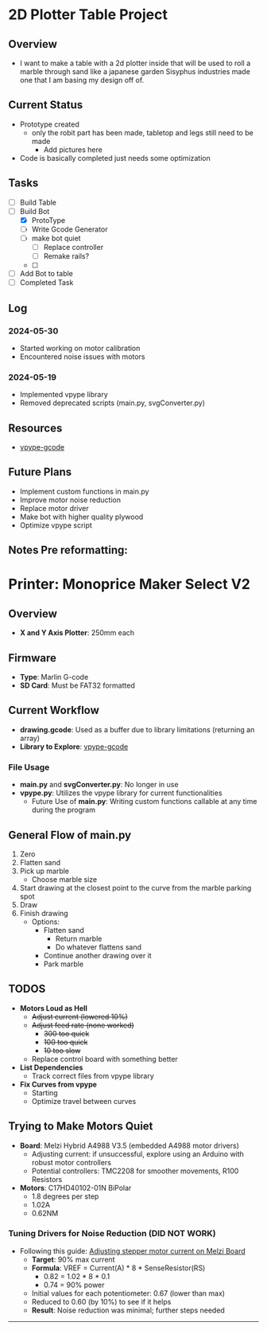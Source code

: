 

# 2D Plotter Table Project

## Overview
- I want to make a table with a 2d plotter inside that will be used to roll a marble through sand like a japanese garden Sisyphus industries 
made one that I am basing my design off of.

## Current Status
- Prototype created
  - only the robit part has been made, tabletop and legs still need to be made
    - Add pictures here
- Code is basically completed just needs some optimization

## Tasks
- [ ] Build Table
- [ ] Build Bot
  - [x] ProtoType
  - [ ] Write Gcode Generator
  - [ ] make bot quiet
    - [ ] Replace controller
    - [ ] Remake rails?
  - [ ]
- [ ] Add Bot to table
- [ ] Completed Task

## Log
### 2024-05-30
- Started working on motor calibration
- Encountered noise issues with motors

### 2024-05-19
- Implemented vpype library
- Removed deprecated scripts (main.py, svgConverter.py)

## Resources
- [vpype-gcode](https://pypi.org/project/vpype-gcode/)

## Future Plans
- Implement custom functions in main.py
- Improve motor noise reduction
- Replace motor driver
- Make bot with higher quality plywood
- Optimize vpype script


Notes Pre reformatting:
---

# Printer: Monoprice Maker Select V2

## Overview
- **X and Y Axis Plotter**: 250mm each

## Firmware
- **Type**: Marlin G-code
- **SD Card**: Must be FAT32 formatted

## Current Workflow
- **drawing.gcode**: Used as a buffer due to library limitations (returning an array)
- **Library to Explore**: [vpype-gcode](https://pypi.org/project/vpype-gcode/)

### File Usage
- **main.py** and **svgConverter.py**: No longer in use
- **vpype.py**: Utilizes the vpype library for current functionalities
  - Future Use of **main.py**: Writing custom functions callable at any time during the program

## General Flow of main.py
1. Zero
2. Flatten sand
3. Pick up marble
   - Choose marble size
4. Start drawing at the closest point to the curve from the marble parking spot
5. Draw
6. Finish drawing
   - Options:
     - Flatten sand
       - Return marble
       - Do whatever flattens sand
     - Continue another drawing over it
     - Park marble

## TODOS
- **Motors Loud as Hell**
  - ~~Adjust current (lowered 10%)~~
  - ~~Adjust feed rate (none worked)~~
    - ~~300 too quick~~
    - ~~100 too quick~~
    - ~~10 too slow~~
  - Replace control board with something better
- **List Dependencies**
  - Track correct files from vpype library
- **Fix Curves from vpype**
  - Starting
  - Optimize travel between curves

## Trying to Make Motors Quiet
- **Board**: Melzi Hybrid A4988 V3.5 (embedded A4988 motor drivers)
  - Adjusting current: if unsuccessful, explore using an Arduino with robust motor controllers
  - Potential controllers: TMC2208 for smoother movements, R100 Resistors
- **Motors**: C17HD40102-01N BiPolar
  - 1.8 degrees per step
  - 1.02A
  - 0.62NM

### Tuning Drivers for Noise Reduction (DID NOT WORK)
- Following this guide: [Adjusting stepper motor current on Melzi Board](https://3dprinterwiki.info/setting-the-stepper-current-on-the-melzi-board/)
  - **Target**: 90% max current
  - **Formula**: VREF = Current(A) * 8 * SenseResistor(RS)
    - 0.82 = 1.02 * 8 * 0.1
    - 0.74 = 90% power
  - Initial values for each potentiometer: 0.67 (lower than max)
  - Reduced to 0.60 (by 10%) to see if it helps
  - **Result**: Noise reduction was minimal; further steps needed

---